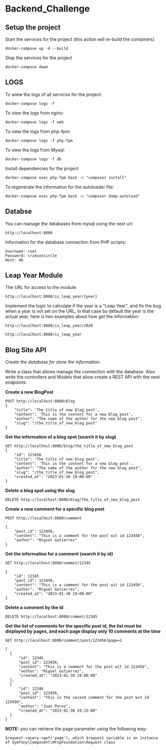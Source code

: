 # Backend_Challenge

## Setup the project
Start the services for the project (this action will re-build the containers)

`docker-compose up -d --build`

Stop the services for the project

`docker-compose down`

## LOGS

To wiew the logs of all services for the project:

`docker-compose logs -f`

To view the logs from nginx:

`docker-compose logs -f web`

To view the logs from php-fpm:

`docker-compose logs -f php-fpm`

To view the logs from Mysql:

`docker-compose logs -f db`

Install dependencies for the project

`docker-compose exec php-fpm bash -c "composer install"`

To regenerate the information for the autoloader file:

`docker-compose exec php-fpm bash -c "composer dump-autoload"`


## Databse

You can manage the databases from mysql using the next url:

`http://localhost:8000`

Information for the database connection from PHP scripts:

```
Username: root
Password: crimsoncircle
Host: db
```

## Leap Year Module

The URL for access to the module:

`http://localhost:8080/is_leap_year/{year}`

Implement the logic to calculate if the year is a "Leap Year", and fix the bug when a year is not set on the URL, in that case by default the year is the actual year, here is two examples about how get the information:

`http://localhost:8080/is_leap_year/2020`

`http://localhost:8080/is_leap_year`


## Blog Site API

*Create the database for store the information.* 

Write a class that allows manage the connection with the database. Also write the controllers and Models that allow create a REST API with the next endpoints:

**Create a new BlogPost**

```
POST http://localhost:8080/blog
{
    "title": 'The title of new blog post',
    "content": 'This is the content for a new blog post',
    "author": "The name of the author for the new blog post",
    "slug": "/the_title_of_new_blog_post"
}
```

**Get the information of a blog spot (search it by slug)**

```
GET http://localhost:8080/blog/the_title_of_new_blog_post
{
    "id": 123456
    "title": 'The title of new blog post',
    "content": 'This is the content for a new blog post',
    "author": "The name of the author for the new blog post",
    "slug": "/the_title_of_new_blog_post",
    "created_at": "2023-01-30 19:00:00"
}
```

**Delete a blog spot using the slug**

`DELETE http://localhost:8080/blog/the_title_of_new_blog_post`


**Create a new comment for a specific blog post**

```
POST http://localhost:8080/comment

{
    "post_id": 123456,
    "content": "This is a comment for the post wit id 123456",
    "author": "Miguel Gutierrez"
}
```

**Get the information for a comment (search it by id)**

```
GET http://localhost:8080/commet/12345

{
    "id": 12345
    "post_id": 123456,
    "content": "This is a comment for the post wit id 123456",
    "author": "Miguel Gutierrez",
    "created_at": "2023-01-30 19:00:00"
}
```

**Delete a comment by the Id**

`DELETE http://localhost:8080/commet/12345`


**Get the list of comments for the specific post id, the list must be displayed by pages, and each page display only 10 comments at the time**

```
GET http://localhost:8080/comment/post/123456?page=1

[
  {
      "id": 12345
      "post_id": 123456,
      "content": "This is a comment for the post wit id 123456",
      "author": "Miguel Gutierrez",
      "created_at": "2023-01-30 19:00:00"
  },
  {
      "id": 12346
      "post_id": 123456,
      "content": "This is the second comment for the post wit id 123456",
      "author": "Juan Perez",
      "created_at": "2023-01-30 19:15:00"
  }
]
```

**NOTE:** you can retrieve the page parameter using the following way:

`$request->query->get('page'), which $request variable is an instance of Symfony\Component\HttpFoundation\Request class`
